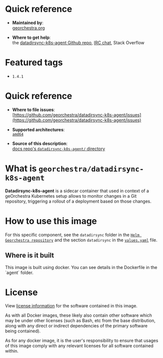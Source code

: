 # Quick reference

-    **Maintained by**:  
      [georchestra.org](https://www.georchestra.org/)

-    **Where to get help**:  
     the [datadirsync-k8s-agent Github repo](https://github.com/georchestra/datadirsync-k8s-agent), [IRC chat](https://matrix.to/#/#georchestra:osgeo.org), Stack Overflow

# Featured tags

- `1.4.1`

# Quick reference

-	**Where to file issues**:  
     [https://github.com/georchestra/datadirsync-k8s-agent/issues](https://github.com/georchestra/datadirsync-k8s-agent/issues)

-	**Supported architectures**:   
     [`amd64`](https://hub.docker.com/r/amd64/docker/)

-	**Source of this description**:  
     [docs repo's `datadirsync-k8s-agent/` directory](https://github.com/georchestra/datadirsync-k8s-agent/blob/main/DOCKER_HUB.md)

# What is `georchestra/datadirsync-k8s-agent`

**Datadirsync-k8s-agent** is a sidecar container that used in context of a geOrchestra Kubernetes setup allows to monitor changes in a Git repository, triggering a rollout of a deployment based on those changes. 

# How to use this image

For this specific component, see the `datadirsync` folder in the [`Helm Georchestra repository`](https://github.com/georchestra/helm-georchestra/tree/main/templates) and the section `datadirsync` in the [`values.yaml`](https://github.com/georchestra/helm-georchestra/blob/main/values.yaml) file.

## Where is it built

This image is built using docker. You can see details in the Dockerfile in the `agent´ folder.

# License

View [license information](https://www.georchestra.org/software.html) for the software contained in this image.

As with all Docker images, these likely also contain other software which may be under other licenses (such as Bash, etc from the base distribution, along with any direct or indirect dependencies of the primary software being contained).

[//]: # (Some additional license information which was able to be auto-detected might be found in [the `repo-info` repository's georchestra/ directory]&#40;&#41;.)

As for any docker image, it is the user's responsibility to ensure that usages of this image comply with any relevant licenses for all software contained within.
